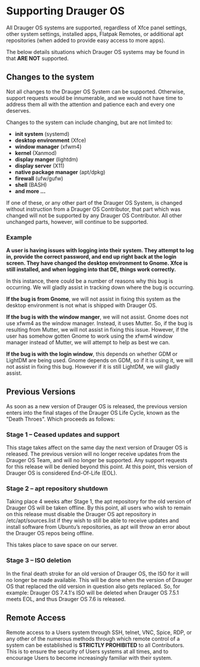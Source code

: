 # Supporting Drauger OS
All Drauger OS systems are supported, regardless of Xfce panel settings, other system settings, installed apps, Flatpak Remotes, or additional apt repositories (when added to provide easy access to more apps).

The below details situations which Drauger OS systems may be found in that **ARE NOT** supported.

## Changes to the system
Not all changes to the Drauger OS System can be supported. Otherwise, support requests would be innumerable, and we would not have time to address them all with the attention and patience each and every one deserves.

Changes to the system can include changing, but are not limited to:
 * **init system** (systemd)
 * **desktop environment** (Xfce)
 * **window manager** (xfwm4)
 * **kernel** (Xanmod)
 * **display manger** (lightdm)
 * **display server** (X11)
 * **native package manager** (apt/dpkg)
 * **firewall** (ufw/gufw)
 * **shell** (BASH)
 * **and more ...**
 
If one of these, or any other part of the Drauger OS System, is changed without instruction from a Drauger OS Contributor, that part which was changed will not be supported by any Drauger OS Contributor. All other unchanged parts, however, will continue to be supported.

### Example

**A user is having issues with logging into their system. They attempt to log in, provide the correct password, and end up right back at the login screen. They have changed the desktop environment to Gnome. Xfce is still installed, and when logging into that DE, things work correctly.**

In this instance, there could be a number of reasons why this bug is occurring. We will gladly assist in tracking down where the bug is occurring.

**If the bug is from Gnome**, we will not assist in fixing this system as the desktop environment is not what is shipped with Drauger OS.

**If the bug is with the window manger**, we will not assist. Gnome does not use xfwm4 as the window manager. Instead, it uses Mutter. So, if the bug is resulting from Mutter, we will not assist in fixing this issue. However, if the user has somehow gotten Gnome to work using the xfwm4 window manager instead of Mutter, we will attempt to help as best we can.

**If the bug is with the login window**, this depends on whether GDM or LightDM are being used. Gnome depends on GDM, so if it is using it, we will not assist in fixing this bug. However if it is still LightDM, we will gladly assist.


## Previous Versions
As soon as a new version of Drauger OS is released, the previous version enters into the final stages of the Drauger OS Life Cycle, known as the "Death Throes". Which proceeds as follows:

### Stage 1 – Ceased updates and support
This stage takes affect on the same day the next version of Drauger OS is released. The previous version will no longer receive updates from the Drauger OS Team, and will no longer be supported. Any support requests for this release will be denied beyond this point. At this point, this version of Drauger OS is considered End-Of-Life (EOL).

### Stage 2 – apt repository shutdown
Taking place 4 weeks after Stage 1, the apt repository for the old version of Drauger OS will be taken offline. By this point, all users who wish to remain on this release must disable the Drauger OS apt repository in /etc/apt/sources.list if they wish to still be able to receive updates and install software from Ubuntu’s repositories, as apt will throw an error about the Drauger OS repos being offline.

This takes place to save space on our server.

### Stage 3 – ISO deletion
In the final death stroke for an old version of Drauger OS, the ISO for it will no longer be made available. This will be done when the version of Drauger OS that replaced the old version in question also gets replaced. So, for example: Drauger OS 7.4.1's ISO will be deleted when Drauger OS 7.5.1 meets EOL, and thus Drauger OS 7.6 is released.


## Remote Access
Remote access to a Users system through SSH, telnet, VNC, Spice, RDP, or any other of the numerous methods through which remote control of a system can be established is **STRICTLY PROHIBITED** to all Contributors. This is to ensure the security of Users systems at all times, and to encourage Users to become increasingly familiar with their system.